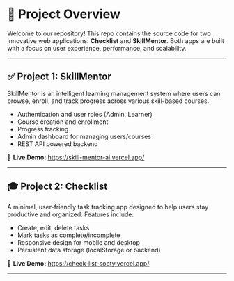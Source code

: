 # 📘 Project Overview

Welcome to our repository! This repo contains the source code for two innovative web applications: **Checklist** and **SkillMentor**. Both apps are built with a focus on user experience, performance, and scalability.

---

## ✅ Project 1: SkillMentor
SkillMentor is an intelligent learning management system where users can browse, enroll, and track progress across various skill-based courses.

- Authentication and user roles (Admin, Learner)
- Course creation and enrollment
- Progress tracking
- Admin dashboard for managing users/courses
- REST API powered backend

🔗 **Live Demo:** https://skill-mentor-ai.vercel.app/

---
## 🎓 Project 2:  Checklist

A minimal, user-friendly task tracking app designed to help users stay productive and organized. Features include:

- Create, edit, delete tasks
- Mark tasks as complete/incomplete
- Responsive design for mobile and desktop
- Persistent data storage (localStorage or backend)

🔗 **Live Demo:**  https://check-list-sooty.vercel.app/


---
